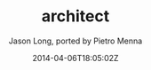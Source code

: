 ---
title: "architect"
github: https://github.com/pietromenna/jekyll-architect-theme
demo: http://pietro.menna.net.br/jekyll-architect-theme/
author: Jason Long, ported by Pietro Menna
draft: true
ssg:
  - Jekyll
cms:
  - No Cms
date: 2014-04-06T18:05:02Z
github_branch: master
---